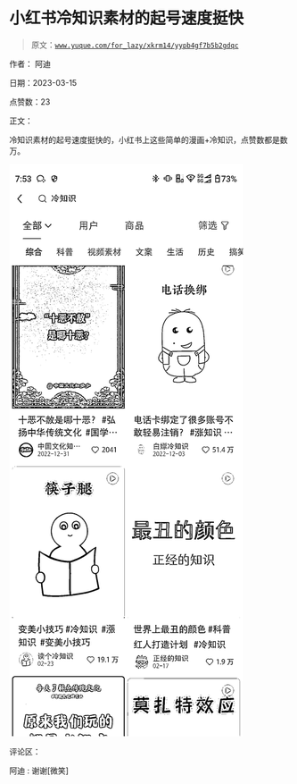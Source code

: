 # 小红书冷知识素材的起号速度挺快

> 原文：[`www.yuque.com/for_lazy/xkrm14/yypb4gf7b5b2gdqc`](https://www.yuque.com/for_lazy/xkrm14/yypb4gf7b5b2gdqc)

作者： 阿迪

日期：2023-03-15

点赞数：23

正文：

冷知识素材的起号速度挺快的，小红书上这些简单的漫画+冷知识，点赞数都是数万。

![](img/a2d0ef2f648a1cc254f590a781432c74.png)  

评论区：

阿迪 : 谢谢[微笑]



